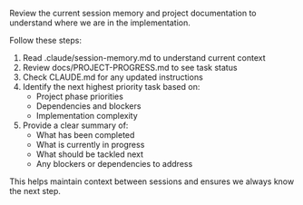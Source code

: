 Review the current session memory and project documentation to understand where we are in the implementation.

Follow these steps:
1. Read .claude/session-memory.md to understand current context
2. Review docs/PROJECT-PROGRESS.md to see task status
3. Check CLAUDE.md for any updated instructions
4. Identify the next highest priority task based on:
   - Project phase priorities
   - Dependencies and blockers
   - Implementation complexity
5. Provide a clear summary of:
   - What has been completed
   - What is currently in progress  
   - What should be tackled next
   - Any blockers or dependencies to address

This helps maintain context between sessions and ensures we always know the next step.

